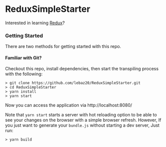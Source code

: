 # ReduxSimpleStarter

Interested in learning [Redux](https://www.udemy.com/react-redux/)?

### Getting Started

There are two methods for getting started with this repo.

#### Familiar with Git?
Checkout this repo, install dependencies, then start the transpiling process with the following:

```
> git clone https://github.com/lebaz20/ReduxSimpleStarter.git
> cd ReduxSimpleStarter
> yarn install
> yarn start
```

Now you can access the application via http://localhost:8080/

Note that `yarn start` starts a server with hot reloading option to be able to see your changes on the browser with a simple browser refresh.
However, If you just want to generate your `bundle.js` without starting a dev server, Just run:

```
> yarn build
```